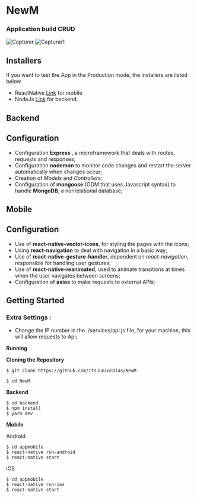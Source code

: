 # NewM
### Application build CRUD
![Capturar](https://user-images.githubusercontent.com/50254416/72656052-86949f80-3977-11ea-8084-dbc87a59237d.PNG)
![Capturar1](https://user-images.githubusercontent.com/50254416/72656055-898f9000-3977-11ea-9375-fef6f201a7fc.PNG)


## Installers
If you want to test the App in the Production mode, the installers are listed below
- ReactNative [Link](https://facebook.github.io/react-native/docs/getting-started) for mobile
- NodeJs [Link](https://nodejs.org/en/download/) for backend.

## Backend
## Configuration
- Configuration **Express** , a microframework that deals with routes, requests and responses;
- Configuration **nodemon** to monitor code changes and restart the server automatically when changes occur;
- Creation of *Models* and *Controllers*;
- Configuration of **mongoose** (ODM that uses Javascript syntax) to handle **MongoDB**, a nonrelational database;

## Mobile
## Configuration  
- Use of **react-native-vector-icons**, for styling the pages with the icons;
- Using **react-navigation** to deal with navigation in a basic way;
- Use of **react-native-gesture-handler**, dependent on *react-navigation*, responsible for handling user gestures;
- Use of **react-native-reanimated**, used to animate transitions at times when the user navigates between screens;
- Configuration of **axios** to make requests to external APIs;

## Getting Started

### Extra Settings :

- Change the IP number in the ./services/api.js file, for your machine, this will allow requests to Api; 

**Running**

**Cloning the Repository**

```
$ git clone https://github.com/ItsJuniorDias/NewM

$ cd NewM
```

**Backend**

```
$ cd backend
$ npm install
$ yarn dev
```

**Mobile**

Android

```
$ cd appmobile
$ react-native run-android
$ react-native start
```

iOS

```
$ cd appmobile
$ react-native run-ios
$ react-native start
```




